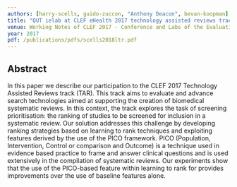 ```yaml
---
authors: [harry-scells, guido-zuccon, "Anthony Deacon", bevan-koopman]
title: "QUT ielab at CLEF eHealth 2017 technology assisted reviews track: Initial experiments with learning to rank"
venue: Working Notes of CLEF 2017 - Conference and Labs of the Evaluation forum
year: 2017
pdf: /publications/pdfs/scells2018ltr.pdf
---
```


## Abstract

In this paper we describe our participation to the CLEF 2017 Technology Assisted Reviews track (TAR). This track aims to evaluate and advance search technologies aimed at supporting the creation of biomedical systematic reviews. In this context, the track explores the task of screening prioritisation: the ranking of studies to be screened for inclusion in a systematic review. Our solution addresses this challenge by developing ranking strategies based on learning to rank techniques and exploiting features derived by the use of the PICO framework. PICO (Population, Intervention, Control or comparison and Outcome) is a technique used in evidence based practice to frame and answer clinical questions and is used extensively in the compilation of systematic reviews. Our experiments show that the use of the PICO-based feature within learning to rank for provides improvements over the use of baseline features alone.
